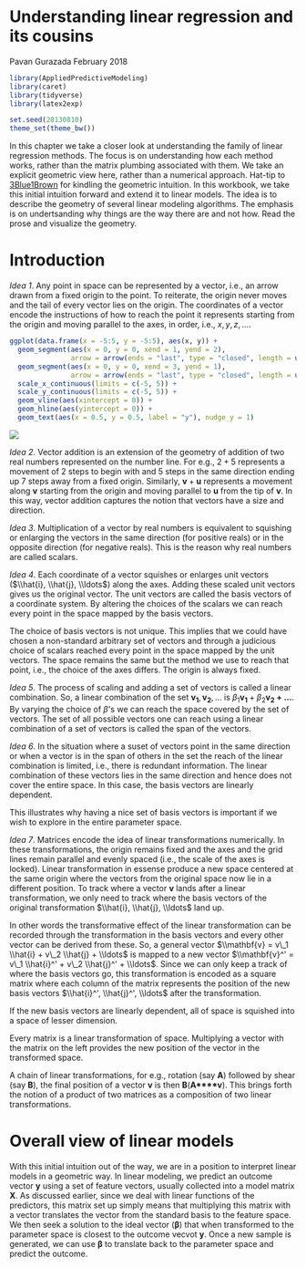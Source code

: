 Understanding linear regression and its cousins
================
Pavan Gurazada
February 2018

``` r
library(AppliedPredictiveModeling)
library(caret)
library(tidyverse)
library(latex2exp)

set.seed(20130810)
theme_set(theme_bw())
```

In this chapter we take a closer look at understanding the family of linear regression methods. The focus is on understanding how each method works, rather than the matrix plumbing associated with them. We take an explicit geometric view here, rather than a numerical approach. Hat-tip to [3Blue1Brown](https://www.youtube.com/channel/UCYO_jab_esuFRV4b17AJtAw) for kindling the geometric intuition. In this workbook, we take this initial intuition forward and extend it to linear models. The idea is to describe the geometry of several linear modeling algorithms. The emphasis is on undertsanding why things are the way there are and not how. Read the prose and visualize the geometry.

Introduction
============

*Idea 1*. Any point in space can be represented by a vector, i.e., an arrow drawn from a fixed origin to the point. To reiterate, the origin never moves and the tail of every vector lies on the origin. The coordinates of a vector encode the instructions of how to reach the point it represents starting from the origin and moving parallel to the axes, in order, i.e., *x*, *y*, *z*, ….

``` r
ggplot(data.frame(x = -5:5, y = -5:5), aes(x, y)) +
  geom_segment(aes(x = 0, y = 0, xend = 1, yend = 2), 
               arrow = arrow(ends = "last", type = "closed", length = unit(0.1, "inches"))) + 
  geom_segment(aes(x = 0, y = 0, xend = 3, yend = 1), 
               arrow = arrow(ends = "last", type = "closed", length = unit(0.1, "inches"))) +
  scale_x_continuous(limits = c(-5, 5)) + 
  scale_y_continuous(limits = c(-5, 5)) +
  geom_vline(aes(xintercept = 0)) + 
  geom_hline(aes(yintercept = 0)) +
  geom_text(aes(x = 0.5, y = 0.5, label = "y"), nudge_y = 1) 
```

![](C:\Users\Pavan%20Gurazada\Documents\GitHub\APMExercises\notes\Ch6LinearRegressionCousins_files/figure-markdown_github/unnamed-chunk-2-1.png)

*Idea 2*. Vector addition is an extension of the geometry of addition of two real numbers represented on the number line. For e.g., 2 + 5 represents a movement of 2 steps to begin with and 5 steps in the same direction ending up 7 steps away from a fixed origin. Similarly, **v** + **u** represents a movement along **v** starting from the origin and moving parallel to **u** from the tip of **v**. In this way, vector addition captures the notion that vectors have a size and direction.

*Idea 3*. Multiplication of a vector by real numbers is equivalent to squishing or enlarging the vectors in the same direction (for positive reals) or in the opposite direction (for negative reals). This is the reason why real numbers are called scalars.

*Idea 4*. Each coordinate of a vector squishes or enlarges unit vectors ($\\hat{i}, \\hat{j}, \\ldots$) along the axes. Adding these scaled unit vectors gives us the original vector. The unit vectors are called the basis vectors of a coordinate system. By altering the choices of the scalars we can reach every point in the space mapped by the basis vectors.

The choice of basis vectors is not unique. This implies that we could have chosen a non-standard arbitrary set of vectors and through a judicious choice of scalars reached every point in the space mapped by the unit vectors. The space remains the same but the method we use to reach that point, i.e., the choice of the axes differs. The origin is always fixed.

*Idea 5*. The process of scaling and adding a set of vectors is called a linear combination. So, a linear combination of the set **v**<sub>**1**</sub>, **v**<sub>**2**</sub>, … is *β*<sub>1</sub>**v**<sub>**1**</sub> + *β*<sub>2</sub>**v**<sub>**2**</sub> **+** **…**. By varying the choice of *β*'s we can reach the space covered by the set of vectors. The set of all possible vectors one can reach using a linear combination of a set of vectors is called the span of the vectors.

*Idea 6*. In the situation where a suset of vectors point in the same direction or when a vector is in the span of others in the set the reach of the linear combination is limited, i.e., there is redundant information. The linear combination of these vectors lies in the same direction and hence does not cover the entire space. In this case, the basis vectors are linearly dependent.

This illustrates why having a nice set of basis vectors is important if we wish to explore in the entire parameter space.

*Idea 7*. Matrices encode the idea of linear transformations numerically. In these transformations, the origin remains fixed and the axes and the grid lines remain parallel and evenly spaced (i.e., the scale of the axes is locked). Linear transformation in essense produce a new space centered at the same origin where the vectors from the original space now lie in a different position. To track where a vector **v** lands after a linear transformation, we only need to track where the basis vectors of the original transformation $\\hat{i}, \\hat{j}, \\ldots$ land up.

In other words the transformative effect of the linear transformation can be recorded through the transformation in the basis vectors and every other vector can be derived from these. So, a general vector $\\mathbf{v} = v\_1 \\hat{i} + v\_2 \\hat{j} + \\ldots$ is mapped to a new vector $\\mathbf{v}^' = v\_1 \\hat{i}^' + v\_2 \\hat{j}^' + \\ldots$. Since we can only keep a track of where the basis vectors go, this transformation is encoded as a square matrix where each column of the matrix represents the position of the new basis vectors $\\hat{i}^', \\hat{j}^', \\ldots$ after the transformation.

If the new basis vectors are linearly dependent, all of space is squished into a space of lesser dimension.

Every matrix is a linear transformation of space. Multiplying a vector with the matrix on the left provides the new position of the vector in the transformed space.

A chain of linear transformations, for e.g., rotation (say **A**) followed by shear (say **B**), the final position of a vector **v** is then **B**(**A****v**). This brings forth the notion of a product of two matrices as a composition of two linear transformations.

Overall view of linear models
=============================

With this initial intuition out of the way, we are in a position to interpret linear models in a geometric way. In linear modeling, we predict an outcome vector **y** using a set of feature vectors, usually collected into a model matrix **X**. As discussed earlier, since we deal with linear functions of the predictors, this matrix set up simply means that multiplying this matrix with a vector translates the vector from the standard basis to the feature space. We then seek a solution to the ideal vector (**β**) that when transformed to the parameter space is closest to the outcome vecvot **y**. Once a new sample is generated, we can use **β** to translate back to the parameter space and predict the outcome.
